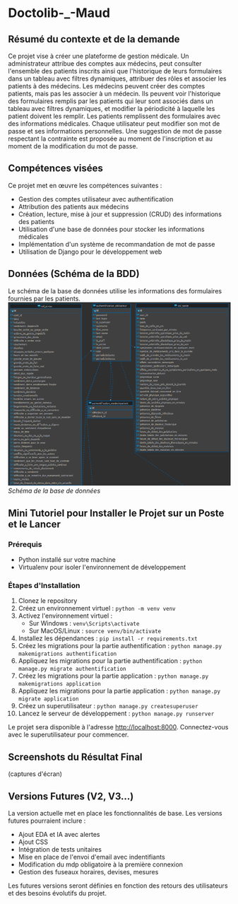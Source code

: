 # Doctolib-_-Maud


## Résumé du contexte et de la demande

Ce projet vise à créer une plateforme de gestion médicale. Un administrateur attribue des comptes aux médecins, peut consulter l'ensemble des patients inscrits ainsi que l'historique de leurs formulaires dans un tableau avec filtres dynamiques, attribuer des rôles et associer les patients à des médecins.
Les médecins peuvent créer des comptes patients, mais pas les associer à un médecin. Ils peuvent voir l'historique des formulaires remplis par les patients qui leur sont associés dans un tableau avec filtres dynamiques, et modifier la périodicité à laquelle les patient doivent les remplir.
Les patients remplissent des formulaires avec des informations médicales.
Chaque utilisateur peut modifier son mot de passe et ses informations personnelles. Une suggestion de mot de passe respectant la contrainte est proposée au moment de l'inscription et au moment de la modification du mot de passe.

## Compétences visées

Ce projet met en œuvre les compétences suivantes :
- Gestion des comptes utilisateur avec authentification
- Attribution des patients aux médecins
- Création, lecture, mise à jour et suppression (CRUD) des informations des patients
- Utilisation d'une base de données pour stocker les informations médicales
- Implémentation d'un système de recommandation de mot de passe
- Utilisation de Django pour le développement web

## Données (Schéma de la BDD)

Le schéma de la base de données utilise les informations des formulaires fournies par les patients.
![Capture d'écran 1](https://github.com/data-IA-2022/Doctolib-_-Maud/blob/main/img/schema_bdd.png)
*Schéma de la base de données*

## Mini Tutoriel pour Installer le Projet sur un Poste et le Lancer

### Prérequis
- Python installé sur votre machine
- Virtualenv pour isoler l'environnement de développement

### Étapes d'Installation
1. Clonez le repository
2. Créez un environnement virtuel : `python -m venv venv`
3. Activez l'environnement virtuel :
    - Sur Windows : `venv\Scripts\activate`
    - Sur MacOS/Linux : `source venv/bin/activate`
4. Installez les dépendances : `pip install -r requirements.txt`
5. Créez les migrations pour la partie authentification : `python manage.py makemigrations authentification`
6. Appliquez les migrations pour la partie authentification : `python manage.py migrate authentification`
7. Créez les migrations pour la partie application : `python manage.py makemigrations application`
6. Appliquez les migrations pour la partie application : `python manage.py migrate application`
8. Créez un superutilisateur : `python manage.py createsuperuser`
9. Lancez le serveur de développement : `python manage.py runserver`

Le projet sera disponible à l'adresse [http://localhost:8000](http://localhost:8000). Connectez-vous avec le superutilisateur pour commencer.

## Screenshots du Résultat Final

(captures d'écran)

## Versions Futures (V2, V3...)

La version actuelle met en place les fonctionnalités de base. Les versions futures pourraient inclure :
- Ajout EDA et IA avec alertes
- Ajout CSS
- Intégration de tests unitaires
- Mise en place de l'envoi d'email avec indentifiants
- Modification du mdp obligatoire à la première connexion
- Gestion des fuseaux horaires, devises, mesures

Les futures versions seront définies en fonction des retours des utilisateurs et des besoins évolutifs du projet.
